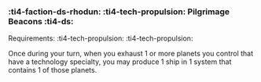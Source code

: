 ### :ti4-faction-ds-rhodun: :ti4-tech-propulsion: **Pilgrimage Beacons** :ti4-ds:

Requirements: :ti4-tech-propulsion: :ti4-tech-propulsion:

Once during your turn, when you exhaust 1 or more planets you control that have a technology specialty, you may produce 1 ship in 1 system that contains 1 of those planets.
